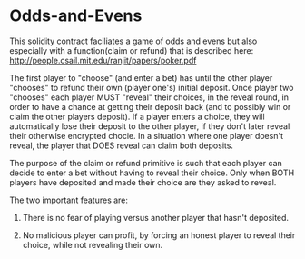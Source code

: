 # Odds-and-Evens

This solidity contract faciliates a game of odds and evens but also especially with a function(claim or refund) that is described here: http://people.csail.mit.edu/ranjit/papers/poker.pdf

The first player to "choose" (and enter a bet) has until the other player "chooses" to refund their own (player one's) initial deposit.  Once player two "chooses" each player MUST "reveal" their choices, in the reveal round, in order to have a chance at getting their deposit back (and to possibly win or claim the other players deposit).  If a player enters a choice, they will automatically lose their deposit to the other player, if they don't later reveal their otherwise encrypted chocie. In a situation where one player doesn't reveal, the player that DOES reveal can claim both deposits.

The purpose of the claim or refund primitive is such that each player can decide to enter a bet without having to reveal their choice.  Only when BOTH players have deposited and made their choice are they asked to reveal. 

The two important features are:

1) There is no fear of playing versus another player that hasn't deposited.

2) No malicious player can profit, by forcing an honest player to reveal their choice, while not revealing their own.



